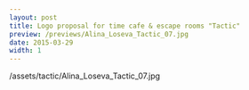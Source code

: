 ```yaml
---
layout: post
title: Logo proposal for time cafe & escape rooms "Tactic"
preview: /previews/Alina_Loseva_Tactic_07.jpg
date: 2015-03-29
width: 1
---
```

/assets/tactic/Alina_Loseva_Tactic_07.jpg
